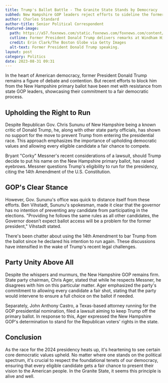 ```yaml
---
title: Trump's Ballot Battle - The Granite State Stands by Democracy
subhed: New Hampshire GOP leaders reject efforts to sideline the former president
author: Charles Standard
author-title: Senior Political Correspondent
featured-image: 
  path: https://a57.foxnews.com/static.foxnews.com/foxnews.com/content/uploads/2023/08/720/405/GettyImages-1587252805.jpg?ve=1&tl=1
  cutline: Former President Donald Trump delivers remarks at Windham High School in New Hampshire on Aug. 8, 2023.
  credit: Erin Clark/The Boston Globe via Getty Images
  alt-text: Former President Donald Trump speaking.
layout: post
category: Politics
date: 2023-08-31 09:31
---
```


In the heart of American democracy, former President Donald Trump remains a figure of debate and contention. But recent efforts to block him from the New Hampshire primary ballot have been met with resistance from state GOP leaders, showcasing their commitment to a fair democratic process.

## Upholding the Right to Run

Despite Republican Gov. Chris Sununu of New Hampshire being a known critic of Donald Trump, he, along with other state party officials, has shown no support for the move to prevent Trump from entering the presidential race. This approach emphasizes the importance of upholding democratic values and allowing every eligible candidate a fair chance to compete.

Bryant "Corky" Messner's recent considerations of a lawsuit, should Trump decide to put his name on the New Hampshire primary ballot, has raised eyebrows. Messner questions Trump's eligibility to run for the presidency, citing the 14th Amendment of the U.S. Constitution.

## GOP's Clear Stance

However, Gov. Sununu's office was quick to distance itself from these efforts. Ben Vihstadt, Sununu's spokesman, made it clear that the governor has no intention of preventing any candidate from participating in the elections. "Providing he follows the same rules as all other candidates, the Governor doesn’t expect ballot access will be a problem for the former president," Vihstadt stated.

There's been chatter about using the 14th Amendment to bar Trump from the ballot since he declared his intention to run again. These discussions have intensified in the wake of Trump's recent legal challenges.

## Party Unity Above All

Despite the whispers and murmurs, the New Hampshire GOP remains firm. State party chairman, Chris Ager, stated that while he respects Messner, he disagrees with him on this particular matter. Ager emphasized the party's commitment to allowing every candidate a fair shot, stating that the party would intervene to ensure a full choice on the ballot if needed.

Separately, John Anthony Castro, a Texas-based attorney running for the GOP presidential nomination, filed a lawsuit aiming to keep Trump off the primary ballot. In response to this, Ager expressed the New Hampshire GOP's determination to stand for the Republican voters' rights in the state.

## Conclusion

As the race for the 2024 presidency heats up, it's heartening to see certain core democratic values upheld. No matter where one stands on the political spectrum, it's crucial to respect the foundational tenets of our democracy, ensuring that every eligible candidate gets a fair chance to present their vision to the American people. In the Granite State, it seems this principle is alive and well.
